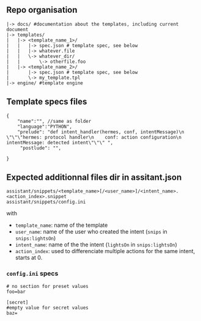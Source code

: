 ## Repo organisation
```
|-> docs/ #documentation about the templates, including current document
|-> templates/ 
|   |-> <template_name_1>/
|   |   |-> spec.json # template spec, see below
|   |   |-> whatever.file 
|   |   \-> whatever_dir/
|   |       \-> otherfile.foo
|   |-> <template_name_2>/
|       |-> spec.json # template spec, see below
|       \-> my_template.tpl
|-> engine/ #template engine
```

## Template specs files
```
{
	"name":"", //same as folder
	"language":"PYTHON",
	"prelude": "def intent_handler(hermes, conf, intentMessage)\n    \"\"\"hermes: protocol handler\n    conf: action configuration\n    intentMessage: detected intent\"\"\" ",
     "postlude": "",

}
```

## Expected additionnal files dir in assitant.json
```
assistant/snippets/<template_name>[/<user_name>]/<intent_name>.<action_index>.snippet
assistant/snippets/config.ini
```
with 

 - `template_name`: name of the template
 - `user_name`: name of the user who created the intent (`snips` in `snips:lightsOn`)
 - `intent_name`: name of the the intent (`lightsOn` in `snips:lightsOn`)
 - `action_index`: used to differenciate multiple actions for the same intent, starts at 0. 


### `config.ini` specs
```
# no section for preset values
foo=bar

[secret]
#empty value for secret values
baz=
```

